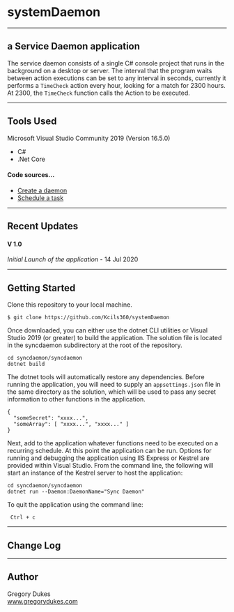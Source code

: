 # systemDaemon
---------------------------------

## a Service Daemon application

The service daemon consists of a single C# console project that runs in the background on a desktop or server. 
The interval that the program waits between action executions can be set to any interval in seconds, currently it 
performs a `TimeCheck` action every hour, looking for a match for 2300 hours.  At 2300, the `TimeCheck` function
calls the Action to be executed.


---------------------------------

## Tools Used
Microsoft Visual Studio Community 2019 (Version 16.5.0)

- C#
- .Net Core

#### Code sources...
- [Create a daemon](https://www.wintellect.com/creating-a-daemon-with-net-core-part-1/)
- [Schedule a task](https://medium.com/@NitinManju/a-simple-scheduled-task-using-c-and-net-c9d3230769ea)

---------------------------------

## Recent Updates

#### V 1.0
*Initial Launch of the application* - 14 Jul 2020

---------------------------

## Getting Started

Clone this repository to your local machine.
```
$ git clone https://github.com/Kcils360/systemDaemon
```
Once downloaded, you can either use the dotnet CLI utilities or Visual Studio 2019 (or greater) to build the 
application. The solution file is located in the syncdaemon subdirectory at the root of the repository.
```
cd syncdaemon/syncdaemon
dotnet build
```
The dotnet tools will automatically restore any dependencies. Before running the application, you will need to supply 
an `appsettings.json` file in the same directory as the solution, which will be used to pass any secret information
to other functions in the application.

```
{
  "someSecret": "xxxx...",
  "someArray": [ "xxxx...", "xxxx..." ]
}
```

Next, add to the application whatever functions need to be executed on a recurring schedule.  At this point the 
application can be run. Options for running and debugging the application using IIS Express or Kestrel are provided 
within Visual Studio. From the command line, the following will start an instance of the Kestrel server to host the application:
```
cd syncdaemon/syncdaemon
dotnet run --Daemon:DaemonName="Sync Daemon"
```

To quit the application using the command line:
```
 Ctrl + c
```

---------------------------------

## Change Log

------------------------------

## Author
Gregory Dukes <br>
www.gregorydukes.com
